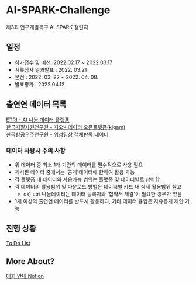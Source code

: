 # AI-SPARK-Challenge
제3회 연구개발특구 AI SPARK 챌린지

## 일정
- 참가접수 및 예선: 2022.02.17 ~ 2022.03.17
- 서류심사 결과발표 : 2022. 03.21
- 본선 : 2022. 03. 22 ~ 2022. 04. 08.
- 발표평가 : 2022.04.12

## 출연연 데이터 목록
[ETRI - AI 나눔 데이터 플랫폼](https://nanum.etri.re.kr/share/list?lang=ko_KR)  
[한국지질자원연구원 - 지오빅데이터 오픈플랫폼(kigam)](https://data.kigam.re.kr/)  
[한국항공우주연구원 - 위성영상 객체판독 데이터](https://aihub.or.kr/aidata/7982)

### 데이터 사용시 주의 사항
- 위 데이터 중 최소 1개 기관의 데이터를 필수적으로 사용 필요
- 제시된 데이터 중에서는 ‘공개'데이터에 한하여 활용 가능
- 각 플랫폼 내 데이터의 사용가능 범위는 플랫폼 및 데이터별로 상이함
- 각 데이터의 활용범위 및 다운로드 방법은 데이터별 카드 내 상세 활용범위 참고
    - ex) etri 나눔데이터는 데이터 등록자와 ‘협약서 체결'이 필요한 경우가 있음
- 1개 이상의 출연연 데이터를 반드시 활용하되, 기타 데이터 융합은 자유롭게 제안 가능

## 진행 상황
[To Do List](https://inquisitive-barge-ae2.notion.site/AI-SPARK-a5ded8edfde3422da12a29b148145252)


## More About?
[대회 안내 Notion](https://aifactory.notion.site/3-AI-SPARK-08f0d419637b4536a8949c13af375a10)
